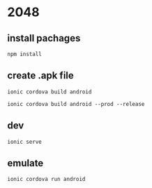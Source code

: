 # 2048

## install pachages
`npm install`

## create .apk file
`ionic cordova build android`

`ionic cordova build android --prod --release`

## dev
`ionic serve`

## emulate
`ionic cordova run android`
